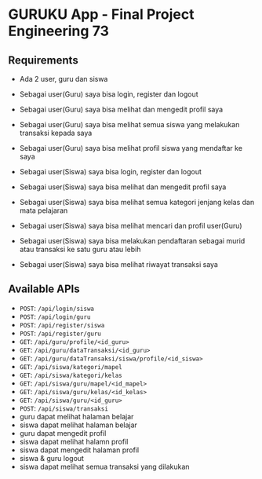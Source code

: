 # GURUKU App - Final Project Engineering 73

## Requirements

- Ada 2 user, guru dan siswa
- Sebagai user(Guru) saya bisa login, register dan logout
- Sebagai user(Guru) saya bisa melihat dan mengedit profil saya
- Sebagai user(Guru) saya bisa melihat semua siswa yang melakukan transaksi kepada saya
- Sebagai user(Guru) saya bisa melihat profil siswa yang mendaftar ke saya

- Sebagai user(Siswa) saya bisa login, register dan logout
- Sebagai user(Siswa) saya bisa melihat dan mengedit profil saya
- Sebagai user(Siswa) saya bisa melihat semua kategori jenjang kelas dan mata pelajaran
- Sebagai user(Siswa) saya bisa melihat mencari dan profil user(Guru)
- Sebagai user(Siswa) saya bisa melakukan pendaftaran sebagai murid atau transaksi ke satu guru atau lebih
- Sebagai user(Siswa) saya bisa melihat riwayat transaksi saya


## Available APIs

- `POST`: `/api/login/siswa`
- `POST`: `/api/login/guru`
- `POST`: `/api/register/siswa`
- `POST`: `/api/register/guru`
- `GET`: `/api/guru/profile/<id_guru>`
- `GET`: `/api/guru/dataTransaksi/<id_guru>`
- `GET`: `/api/guru/dataTransaksi/siswa/profile/<id_siswa>`
- `GET`: `/api/siswa/kategori/mapel`
- `GET`: `/api/siswa/kategori/kelas`
- `GET`: `/api/siswa/guru/mapel/<id_mapel>`
- `GET`: `/api/siswa/guru/kelas/<id_kelas>`
- `GET`: `/api/siswa/guru/<id_guru>`
- `POST`: `/api/siswa/transaksi`
- guru dapat melihat halaman belajar
- siswa dapat melihat halaman belajar
- guru dapat mengedit profil
- siswa dapat melihat halamn profil
- siswa dapat mengedit halaman profil
- siswa & guru logout
- siswa dapat melihat semua transaksi yang dilakukan
